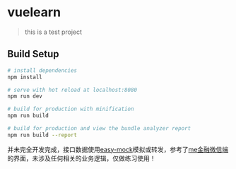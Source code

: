 # vuelearn

> this is a test project

## Build Setup

``` bash
# install dependencies
npm install

# serve with hot reload at localhost:8080
npm run dev

# build for production with minification
npm run build

# build for production and view the bundle analyzer report
npm run build --report
```

并未完全开发完成，接口数据使用[easy-mock](http://www.easy-mock.com)模拟或转发，参考了[me金融微信端](me.mejinrong.com/me-h5/)的界面，未涉及任何相关的业务逻辑，仅做练习使用！


